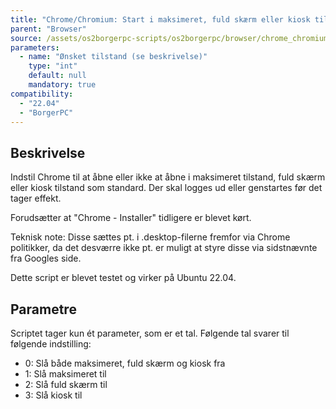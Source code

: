 ```yaml
---
title: "Chrome/Chromium: Start i maksimeret, fuld skærm eller kiosk tilstand"
parent: "Browser"
source: /assets/os2borgerpc-scripts/os2borgerpc/browser/chrome_chromium_start_maximized_fullscreen_kiosk.sh
parameters:
  - name: "Ønsket tilstand (se beskrivelse)"
    type: "int"
    default: null
    mandatory: true
compatibility:  
  - "22.04"
  - "BorgerPC"
---
```


## Beskrivelse
Indstil Chrome til at åbne eller ikke at åbne i maksimeret tilstand, fuld skærm eller kiosk tilstand som standard.
Der skal logges ud eller genstartes før det tager effekt.

Forudsætter at "Chrome - Installer" tidligere er blevet kørt.

Teknisk note: Disse sættes pt. i .desktop-filerne fremfor via Chrome politikker, da det desværre ikke pt. er muligt at styre disse via sidstnævnte fra Googles side.

Dette script er blevet testet og virker på Ubuntu 22.04.

## Parametre
Scriptet tager kun ét parameter, som er et tal. Følgende tal svarer til følgende indstilling:
-  0: Slå både maksimeret, fuld skærm og kiosk fra 
-  1: Slå maksimeret til
-  2: Slå fuld skærm til
-  3: Slå kiosk til

